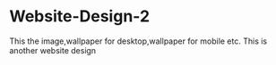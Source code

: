 # Website-Design-2
This the image,wallpaper for desktop,wallpaper for mobile etc. This is another website design
